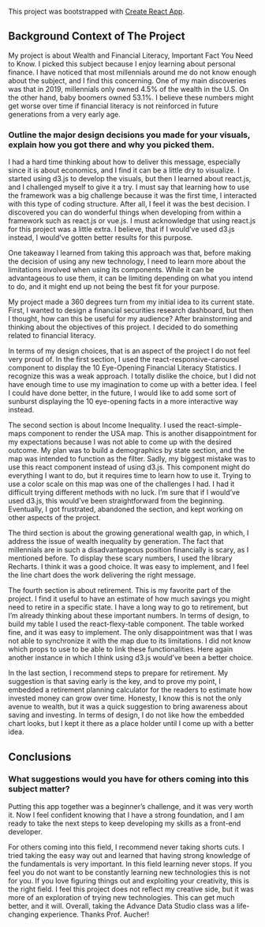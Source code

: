 
This project was bootstrapped with [Create React App](https://github.com/facebook/create-react-app).

## Background Context of The Project

My project is about Wealth and Financial Literacy, Important Fact You Need to Know. I picked this subject because I enjoy learning about personal finance. I have noticed that most millennials around me do not know enough about the subject, and I find this concerning. One of my main discoveries was that in 2019, millennials only owned 4.5% of the wealth in the U.S. On the other hand, baby boomers owned 53.1%. I believe these numbers might get worse over time if financial literacy is not reinforced in future generations from a very early age. 

### Outline the major design decisions you made for your visuals, explain how you got there and why you picked them.

I had a hard time thinking about how to deliver this message, especially since it is about economics, and I find it can be a little dry to visualize. I started using d3.js to develop the visuals, but then I learned about react.js, and I challenged myself to give it a try. I must say that learning how to use the framework was a big challenge because it was the first time, I interacted with this type of coding structure. After all, I feel it was the best decision. I discovered you can do wonderful things when developing from within a framework such as react.js or vue.js. I must acknowledge that using react.js for this project was a little extra. I believe, that if I would’ve used d3.js instead, I would’ve gotten better results for this purpose. 

One takeaway I learned from taking this approach was that, before making the decision of using any new technology, I need to learn more about the limitations involved when using its components. While it can be advantageous to use them, it can be limiting depending on what you intend to do, and it might end up not being the best fit for your purpose.  

My project made a 360 degrees turn from my initial idea to its current state. First, I wanted to design a financial securities research dashboard, but then I thought, how can this be useful for my audience? After brainstorming and thinking about the objectives of this project. I decided to do something related to financial literacy. 

In terms of my design choices, that is an aspect of the project I do not feel very proud of. In the first section, I used the react-responsive-carousel component to display the 10 Eye-Opening Financial Literacy Statistics. I recognize this was a weak approach. I totally dislike the choice, but I did not have enough time to use my imagination to come up with a better idea. I feel I could have done better, in the future, I would like to add some sort of sunburst displaying the 10 eye-opening facts in a more interactive way instead.

The second section is about Income Inequality. I used the react-simple-maps component to render the USA map. This is another disappointment for my expectations because I was not able to come up with the desired outcome. My plan was to build a demographics by state section, and the map was intended to function as the filter. Sadly, my biggest mistake was to use this react component instead of using d3.js. This component might do everything I want to do, but it requires time to learn how to use it. Trying to use a color scale on this map was one of the challenges I had. I had it difficult trying different methods with no luck. I’m sure that if I would’ve used d3.js, this would’ve been straightforward from the beginning. Eventually, I got frustrated, abandoned the section, and kept working on other aspects of the project. 

The third section is about the growing generational wealth gap, in which, I address the issue of wealth inequality by generation. The fact that millennials are in such a disadvantageous position financially is scary, as I mentioned before. To display these scary numbers, I used the library Recharts. I think it was a good choice. It was easy to implement, and I feel the line chart does the work delivering the right message.  

The fourth section is about retirement. This is my favorite part of the project. I find it useful to have an estimate of how much savings you might need to retire in a specific state. I have a long way to go to retirement, but I’m already thinking about these important numbers. In terms of design, to build my table I used the react-flexy-table component. The table worked fine, and it was easy to implement. The only disappointment was that I was not able to synchronize it with the map due to its limitations. I did not know which props to use to be able to link these functionalities. Here again another instance in which I think using d3.js would’ve been a better choice. 

In the last section, I recommend steps to prepare for retirement. My suggestion is that saving early is the key, and to prove my point, I embedded a retirement planning calculator for the readers to estimate how invested money can grow over time. Honesty, I know this is not the only avenue to wealth, but it was a quick suggestion to bring awareness about saving and investing. In terms of design, I do not like how the embedded chart looks, but I kept it there as a place holder until I come up with a better idea.

## Conclusions

### What suggestions would you have for others coming into this subject matter? 

Putting this app together was a beginner’s challenge, and it was very worth it. Now I feel confident knowing that I have a strong foundation, and I am ready to take the next steps to keep developing my skills as a front-end developer.

For others coming into this field, I recommend never taking shorts cuts. I tried taking the easy way out and learned that having strong knowledge of the fundamentals is very important. In this field learning never stops. If you feel you do not want to be constantly learning new technologies this is not for you. If you love figuring things out and exploiting your creativity, this is the right field. I feel this project does not reflect my creative side, but it was more of an exploration of trying new technologies. This can get much better, and it will. Overall, taking the Advance Data Studio class was a life-changing experience. Thanks Prof. Aucher!




